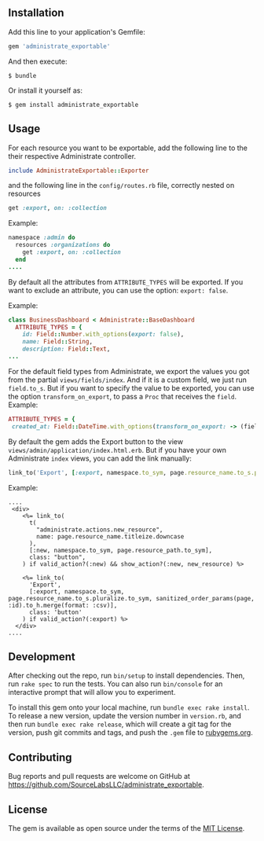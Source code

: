 ## Installation

Add this line to your application's Gemfile:

```ruby
gem 'administrate_exportable'
```

And then execute:

    $ bundle

Or install it yourself as:

    $ gem install administrate_exportable

## Usage

For each resource you want to be exportable, add the following line to the their respective Administrate controller.
```ruby
include AdministrateExportable::Exporter
```
and the following line in the `config/routes.rb` file, correctly nested on resources
```ruby
get :export, on: :collection
```

Example:
```ruby
namespace :admin do
  resources :organizations do
    get :export, on: :collection
  end
....
```

By default all the attributes from `ATTRIBUTE_TYPES` will be exported. If you want to exclude an attribute, you can use the option: `export: false`.

Example:
```ruby
class BusinessDashboard < Administrate::BaseDashboard
  ATTRIBUTE_TYPES = {
    id: Field::Number.with_options(export: false),
    name: Field::String,
    description: Field::Text,
...
```

For the default field types from Administrate, we export the values you got from the partial `views/fields/index`. And if it is a custom field, we just run `field.to_s`.
But if you want to specify the value to be exported, you can use the option `transform_on_export`, to pass a `Proc` that receives the `field`.
Example:
```ruby
ATTRIBUTE_TYPES = {
 created_at: Field::DateTime.with_options(transform_on_export: -> (field) { field.data.strftime("%F") })
```

By default the gem adds the Export button to the view `views/admin/application/index.html.erb`. But if you have your own Administrate `index` views, you can add the link manually:
```ruby
link_to('Export', [:export, namespace.to_sym, page.resource_name.to_s.pluralize.to_sym, sanitized_order_params(page, :id).to_h.merge(format: :csv)], class: 'button') if valid_action?(:export)
```

Example:

```rails
....
 <div>
    <%= link_to(
      t(
        "administrate.actions.new_resource",
        name: page.resource_name.titleize.downcase
      ),
      [:new, namespace.to_sym, page.resource_path.to_sym],
      class: "button",
    ) if valid_action?(:new) && show_action?(:new, new_resource) %>

    <%= link_to(
      'Export',
      [:export, namespace.to_sym, page.resource_name.to_s.pluralize.to_sym, sanitized_order_params(page, :id).to_h.merge(format: :csv)],
      class: 'button'
    ) if valid_action?(:export) %>    
  </div>
....
```

## Development

After checking out the repo, run `bin/setup` to install dependencies. Then, run `rake spec` to run the tests. You can also run `bin/console` for an interactive prompt that will allow you to experiment.

To install this gem onto your local machine, run `bundle exec rake install`. To release a new version, update the version number in `version.rb`, and then run `bundle exec rake release`, which will create a git tag for the version, push git commits and tags, and push the `.gem` file to [rubygems.org](https://rubygems.org).

## Contributing

Bug reports and pull requests are welcome on GitHub at https://github.com/SourceLabsLLC/administrate_exportable.

## License

The gem is available as open source under the terms of the [MIT License](https://opensource.org/licenses/MIT).

